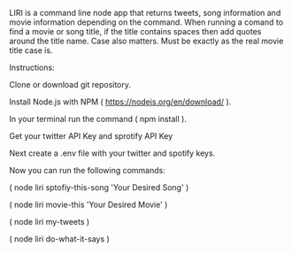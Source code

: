
LIRI is a command line node app that returns tweets, song information and movie information depending on the command. When running a comand to find a movie or song title, if the title contains spaces then add quotes around the title name. Case also matters. Must be exactly as the real movie title case is.

Instructions:

Clone or download git repository.

Install Node.js with NPM ( https://nodejs.org/en/download/ ).

In your terminal run the command ( npm install ).

Get your twitter API Key and sprotify API Key 

Next create a .env file with your twitter and spotify keys.

Now you can run the following commands:

( node liri sptofiy-this-song 'Your Desired Song' )

( node liri movie-this 'Your Desired Movie' )

( node liri my-tweets )

( node liri do-what-it-says )

